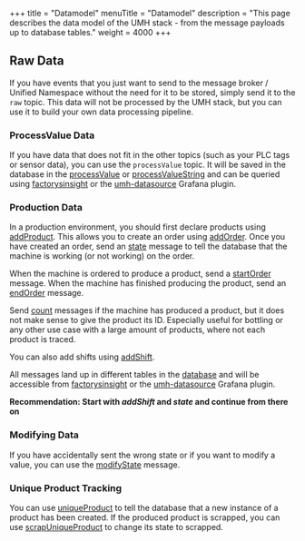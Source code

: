 +++
title = "Datamodel"
menuTitle = "Datamodel"
description = "This page describes the data model of the UMH stack - from the message payloads up to database tables."
weight = 4000
+++

## Raw Data

If you have events that you just want to send to the message broker / Unified Namespace without the need for it to be stored, simply send it to the `raw` topic.
This data will not be processed by the UMH stack, but you can use it to build your own data processing pipeline.

### ProcessValue Data

If you have data that does not fit in the other topics (such as your PLC tags or sensor data), you can use the `processValue` topic. It will be saved in the database in the [processValue](/docs/architecture/datamodel/database/processvaluetable/) or [processValueString](/docs/architecture/datamodel/database/processvaluestringtable/) and can be queried using [factorysinsight](/docs/architecture/microservices/core/factoryinsight/) or the [umh-datasource](/docs/architecture/microservices/grafana-plugins/umh-datasource/) Grafana plugin.

### Production Data

In a production environment, you should first declare products using [addProduct](/docs/architecture/datamodel/messages/addproduct).
This allows you to create an order using [addOrder](/docs/architecture/datamodel/messages/addorder). Once you have created an order, 
send an [state](/docs/architecture/datamodel/messages/state) message to tell the database that the machine is working (or not working) on the order. 

When the machine is ordered to produce a product, send a [startOrder](/docs/architecture/datamodel/messages/startorder) message.
When the machine has finished producing the product, send an [endOrder](/docs/architecture/datamodel/messages/endorder) message.

Send [count](/docs/architecture/datamodel/messages/count) messages if the machine has produced a product, but it does not make sense to give the product its ID. Especially useful for bottling or any other use case with a large amount of products, where not each product is traced. 

You can also add shifts using [addShift](/docs/architecture/datamodel/messages/addshift).

All messages land up in different tables in the [database](/docs/architecture/datamodel/database/) and will be accessible from [factorysinsight](/docs/architecture/microservices/core/factoryinsight/) or the [umh-datasource](/docs/architecture/microservices/grafana-plugins/umh-datasource/) Grafana plugin.

**Recommendation: Start with *addShift* and *state* and continue from there on**

### Modifying Data

If you have accidentally sent the wrong state or if you want to modify a value, you can use the [modifyState](/docs/architecture/datamodel/messages/modifystate) message.

### Unique Product Tracking

You can use [uniqueProduct](/docs/architecture/datamodel/messages/uniqueproduct) to tell the database that a new instance of a product has been created.
If the produced product is scrapped, you can use [scrapUniqueProduct](/docs/architecture/datamodel/messages/scrapuniqueproduct/) to change its state to scrapped.


